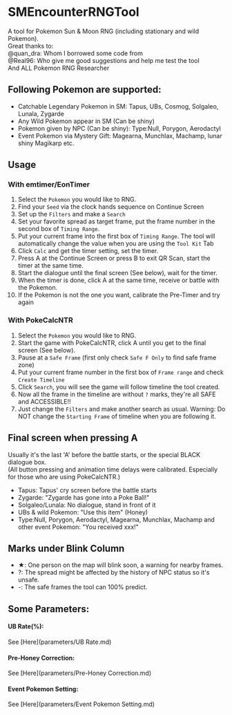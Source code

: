 ﻿# SMEncounterRNGTool
A tool for Pokemon Sun & Moon RNG (including stationary and wild Pokemon). <br>
Great thanks to:<br>
@quan_dra: Whom I borrowed some code from<br>
@Real96: Who give me good suggestions and help me test the tool<br>
And ALL Pokemon RNG Researcher<br>

## Following Pokemon are supported:
- Catchable Legendary Pokemon in SM: Tapus, UBs, Cosmog, Solgaleo, Lunala, Zygarde
- Any Wild Pokemon appear in SM (Can be shiny)
- Pokemon given by NPC (Can be shiny): Type:Null, Porygon, Aerodactyl
- Event Pokemon via Mystery Gift: Magearna, Munchlax, Machamp, lunar shiny Magikarp etc.

## Usage
### With emtimer/EonTimer
1. Select the `Pokemon` you would like to RNG.
2. Find your `Seed` via the clock hands sequence on Continue Screen
3. Set up the `Filters` and make a `Search`
4. Set your favorite spread as target frame, put the frame number in the second box of `Timing Range`.
5. Put your current frame into the first box of `Timing Range`. The tool will automatically change the value when you are using the `Tool Kit` Tab
6. Click `Calc` and get the timer setting, set the timer. 
7. Press A at the Continue Screen or press B to exit QR Scan, start the timer at the same time.
8. Start the dialogue until the final screen (See below), wait for the timer.
9. When the timer is done, click A at the same time, receive or battle with the Pokemon.
10. If the Pokemon is not the one you want, calibrate the Pre-Timer and try again

### With PokeCalcNTR
 1. Select the `Pokemon` you would like to RNG.
 2. Start the game with PokeCalcNTR, click A until you get to the final screen (See below).
 3. Pause at a `Safe Frame` (first only check `Safe F Only` to find safe frame zone)
 4. Put your current frame number in the first box of `Frame range` and check `Create Timeline`
 5. Click `Search`, you will see the game will follow timeline the tool created.
 6. Now all the frame in the timeline are without `?` marks, they're all SAFE and ACCESSIBLE!!
 7. Just change the `Filters` and make another search as usual.
 Warning: Do NOT change the `Starting Frame` of timeline when you are following it.

## Final screen when pressing A
Usually it's the last 'A' before the battle starts, or the special BLACK dialogue box.<br>
(All button pressing and animation time delays were calibrated. Especially for those who are using PokeCalcNTR.)
- Tapus: Tapus' cry screen before the battle starts
- Zygarde: "Zygarde has gone into a Poke Ball!"
- Solgaleo/Lunala: No dialogue, stand in front of it
- UBs & wild Pokemon: "Use this item" (Honey)
- Type:Null, Porygon, Aerodactyl, Magearna, Munchlax, Machamp and other event Pokemon: "You received xxx!"

## Marks under Blink Column
- ★: One person on the map will blink soon, a warning for nearby frames.
- ?: The spread might be affected by the history of NPC status so it's unsafe. 
- -: The safe frames the tool can 100% predict.

## Some Parameters:

#### UB Rate(%):
See [Here](parameters/UB Rate.md)

#### Pre-Honey Correction:
See [Here](parameters/Pre-Honey Correction.md)

#### Event Pokemon Setting:
See [Here](parameters/Event Pokemon Setting.md)